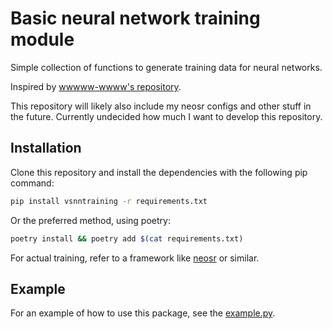 # Basic neural network training module

Simple collection of functions
to generate training data
for neural networks.

Inspired by [wwwww-wwww's repository](https://github.com/wwww-wwww/vs-dataset/tree/master).

This repository will likely also include my neosr configs
and other stuff in the future.
Currently undecided how much I want to develop this repository.

## Installation

Clone this repository
and install the dependencies
with the following pip command:

```bash
pip install vsnntraining -r requirements.txt
```

Or the preferred method,
using poetry:

```bash
poetry install && poetry add $(cat requirements.txt)
```

For actual training,
refer to a framework like [neosr](https://github.com/muslll/neosr) or similar.

## Example

For an example of how to use this package,
see the [example.py](example.py).

